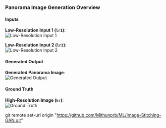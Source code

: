 ### Panorama Image Generation Overview

#### Inputs

**Low-Resolution Input 1 (`lr1`)**:  
![Low-Resolution Input 1](lr1/014.jpg "Low-Resolution Input 1")

**Low-Resolution Input 2 (`lr2`)**:  
![Low-Resolution Input 2](lr2/014.jpg "Low-Resolution Input 2")

#### Generated Output

**Generated Panorama Image**:  
![Generated Output](test_generated_image_14.png "Generated Output")

#### Ground Truth

**High-Resolution Image (`hr`)**:  
![Ground Truth](hr/014.jpg "Ground Truth")

git remote set-url origin "https://github.com/Mithunprb/ML/Image-Stitching-GAN.git"